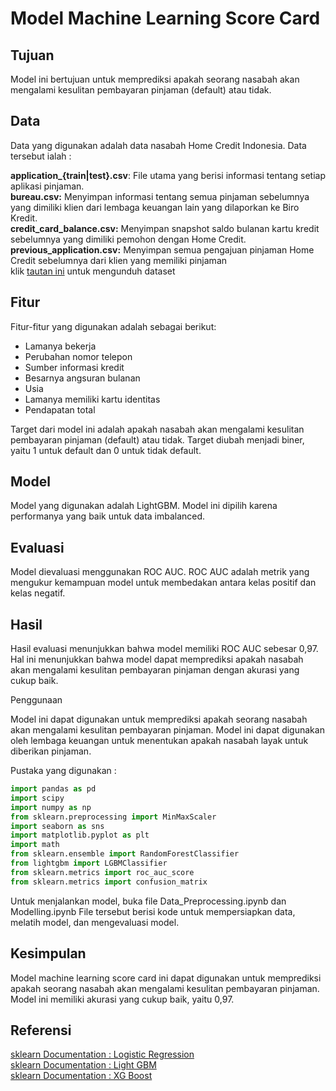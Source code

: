 # Model Machine Learning Score Card

## Tujuan

Model ini bertujuan untuk memprediksi apakah seorang nasabah akan mengalami kesulitan pembayaran pinjaman (default) atau tidak.

## Data

Data yang digunakan adalah data nasabah Home Credit Indonesia. Data tersebut ialah  : <br>

**application_{train|test}.csv**: File utama yang berisi informasi tentang setiap aplikasi pinjaman. <br>
**bureau.csv:** Menyimpan informasi tentang semua pinjaman sebelumnya yang dimiliki klien dari lembaga keuangan lain yang dilaporkan ke Biro Kredit. <br>
**credit_card_balance.csv:** Menyimpan snapshot saldo bulanan kartu kredit sebelumnya yang dimiliki pemohon dengan Home Credit. <br>
**previous_application.csv:** Menyimpan semua pengajuan pinjaman Home Credit sebelumnya dari klien yang memiliki pinjaman <br>
klik [tautan ini](https://drive.google.com/drive/folders/1BdF6LSNWzir1KEpHY6bx7ZZFawpxTimK?usp=sharing) untuk mengunduh dataset

## Fitur

Fitur-fitur yang digunakan adalah sebagai berikut:

- Lamanya bekerja
- Perubahan nomor telepon
- Sumber informasi kredit
- Besarnya angsuran bulanan 
- Usia
- Lamanya memiliki kartu identitas
- Pendapatan total

Target dari model ini adalah apakah nasabah akan mengalami kesulitan pembayaran pinjaman (default) atau tidak. Target diubah menjadi biner, yaitu 1 untuk default dan 0 untuk tidak default.

## Model

Model yang digunakan adalah LightGBM. Model ini dipilih karena performanya yang baik untuk data imbalanced.

## Evaluasi

Model dievaluasi menggunakan ROC AUC. ROC AUC adalah metrik yang mengukur kemampuan model untuk membedakan antara kelas positif dan kelas negatif.

## Hasil

Hasil evaluasi menunjukkan bahwa model memiliki ROC AUC sebesar 0,97. Hal ini menunjukkan bahwa model dapat memprediksi apakah nasabah akan mengalami kesulitan pembayaran pinjaman dengan akurasi yang cukup baik.

Penggunaan

Model ini dapat digunakan untuk memprediksi apakah seorang nasabah akan mengalami kesulitan pembayaran pinjaman. Model ini dapat digunakan oleh lembaga keuangan untuk menentukan apakah nasabah layak untuk diberikan pinjaman.

Pustaka yang digunakan :

````python
import pandas as pd
import scipy
import numpy as np
from sklearn.preprocessing import MinMaxScaler
import seaborn as sns
import matplotlib.pyplot as plt
import math
from sklearn.ensemble import RandomForestClassifier
from lightgbm import LGBMClassifier
from sklearn.metrics import roc_auc_score
from sklearn.metrics import confusion_matrix
````

Untuk menjalankan model, buka file Data_Preprocessing.ipynb dan Modelling.ipynb File tersebut berisi kode untuk mempersiapkan data, melatih model, dan mengevaluasi model.

## Kesimpulan

Model machine learning score card ini dapat digunakan untuk memprediksi apakah seorang nasabah akan mengalami kesulitan pembayaran pinjaman. Model ini memiliki akurasi yang cukup baik, yaitu 0,97.
## Referensi 
[sklearn Documentation : Logistic Regression](https://scikit-learn.org/stable/modules/generated/sklearn.linear_model.LogisticRegression.html)<br>
[sklearn Documentation : Light GBM](https://lightgbm.readthedocs.io/en/latest/pythonapi/lightgbm.LGBMClassifier.html#lightgbm.LGBMClassifier) <br>
[sklearn Documentation : XG Boost](https://scikit-learn.org/stable/modules/generated/sklearn.ensemble.GradientBoostingClassifier.html)
